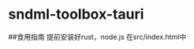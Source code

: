 # sndml-toolbox-tauri
##食用指南
提前安装好rust，node.js
在src/index.html中<script>中DIFY_API_KEY填入您的dify api
在目录下运行npm install
运行npm run tauri dev
